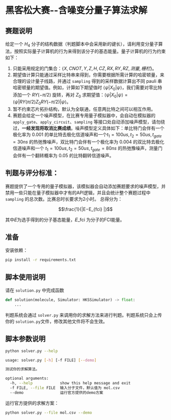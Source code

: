 # 黑客松大赛--含噪变分量子算法求解

## 赛题说明

给定一个 $H_4$ 分子的结构数据（判题脚本中会采用新的键长），请利用变分量子算法，按照实际量子计算机的行为来得到该分子的基态能量。量子计算机的行为约束如下：

1. 只能采用规定的门集合：$\{X, CNOT, Y, Z, H, CZ, RX, RY, RZ, 测量, 栅栏\}$。
2. 期望值计算只能通过采样比特串来得到，你需要根据所需计算的哈密顿量，来合理的设计量子线路，并通过 `sampling` 得到的采样数据计算出不同 pauli 串哈密顿量的期望值。例如，计算如下期望值时 $\left<\psi\right|X_0\left|\psi\right>$，我们需要对零比特添加一个 $RY(-\pi/2)$ 旋转，再对 $Z_0$ 求期望值：$\left<\psi\right|X_0\left|\psi\right> = \left<\psi\right|RY(\pi/2)Z_0RY(-\pi/2)\left|\psi\right>$。
3. 暂不约束芯片拓扑结构，默认为全联通，任意两比特之间可以相互作用。
4. 赛题会给定一个噪声模型，在比赛专用量子模拟器中，会自动在模拟器的 `apply_gate`、`apply_circuit`、`sampling` 等接口处自动添加噪声模型，请勿绕过，**一经发现将取消比赛成绩**。噪声模型定义具体如下：单比特门会伴有一个极化率为 $0.001$ 的单比特去极化信道噪声和一个$t_1=100us, t_2=50us,t_{gate}=30ns$ 的热弛豫噪声，双比特门会伴有一个极化率为 $0.004$ 的双比特去极化信道噪声和一个 $t_1=100us, t_2=50us,t_{gate}=80ns$ 的热弛豫噪声，测量门会伴有一个翻转概率为 $0.05$ 的比特翻转信道噪声。

## 判题与评分标准：

赛题提供了一个专用的量子模拟器，该模拟器会自动添加赛题要求的噪声模型，并禁用一些只能在量子模拟器中才有的API逻辑，并且会统计整个赛题过程中 `sampling` 的总次数。比赛总时长要求为2小时。
总得分为：

$$\frac{1}{|E−E_{fci} |}$$

其中𝐸为选手得到的分子基态能量，𝐸_fci 为分子的FCI能量。

## 准备

安装依赖：

```bash
pip install -r requirements.txt
```

## 脚本使用说明

请在 `solution.py` 中完成函数

```python
def solution(molecule, Simulator: HKSSimulator) -> float:
    ...
```

判题系统会通过 `solver.py` 来调用你的求解方法来进行判题。判题系统只会上传你的 `solution.py`文件，修改其他文件将不会生效。

## 脚本参数说明

```bash
python solver.py --help

usage: solver.py [-h] [-f FILE] [--demo]

测试你的求解算法。

optional arguments:
  -h, --help            show this help message and exit
  -f FILE, --file FILE  输入分子文件，默认值为 mol.csv
  --demo                运行官方提供的demo方案
```

运行官方提供的求解方案：

```bash
python solver.py --file mol.csv --demo
```